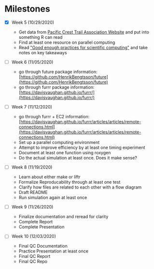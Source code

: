 # Milestones

* [x] Week 5 (10/29/2020)

  + Get data from [Pacific Crest Trail Association Website](https://www.pcta.org/our-work/trail-and-land-management/pct-visitor-use-statistics/) and put into something R can read
  + Find at least one resource on parallel computing
  + Read ["Good enough practices for scientific computing"](https://journals.plos.org/ploscompbiol/article?id=10.1371/journal.pcbi.1005510) and take notes on key takeaways

* [ ] Week 6 (11/05/2020)

  + go through future package information: [https://github.com/HenrikBengtsson/future](https://github.com/HenrikBengtsson/future)
  + go through furrr package information: [https://davisvaughan.github.io/furrr/](https://davisvaughan.github.io/furrr/)

* [ ] Week 7 (11/12/2020)

  + go through furrr + EC2 information: [https://davisvaughan.github.io/furrr/articles/articles/remote-connections.html](https://davisvaughan.github.io/furrr/articles/articles/remote-connections.html)
  + Set up a parallel computing environment
  + Attempt to improve efficiency by at least one timing experiment
  + Document at least one function using roxygen
  + Do the actual simulation at least once. Does it make sense?

* [ ] Week 8 (11/19/2020)

  + Learn about either make or liftr
  + Formalize Reproducability through at least one test
  + Clarify how files are related to each other with a flow diagram
  + Draft README
  + Run simulation again at least once

* [ ] Week 9 (11/26/2020)

  + Finalize documentation and reread for clarity
  + Complete Report
  + Complete Presentation

* [ ] Week 10 (12/03/2020)

  + Final QC Documentation
  + Practice Presentation at least once
  + Final QC Report
  + Final QC Repo